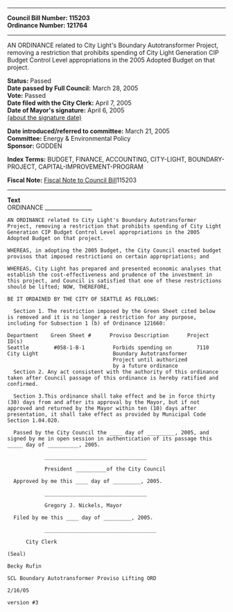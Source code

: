 * * * * *  
  
**Council Bill Number: [](#h0)[](#h2)115203**   
**Ordinance Number: 121764**  
  
* * * * *  
  
AN ORDINANCE related to City Light's Boundary Autotransformer Project, removing a restriction that prohibits spending of City Light Generation CIP Budget Control Level appropriations in the 2005 Adopted Budget on that project.  
  
**Status:** Passed   
**Date passed by Full Council:** March 28, 2005   
**Vote:** Passed   
**Date filed with the City Clerk:** April 7, 2005   
**Date of Mayor's signature:** April 6, 2005   
[(about the signature date)](/~public/approvaldate.htm)   
  
  
**Date introduced/referred to committee:** March 21, 2005   
**Committee:** Energy & Environmental Policy   
**Sponsor:** GODDEN   
  
**Index Terms:** BUDGET, FINANCE, ACCOUNTING, CITY-LIGHT, BOUNDARY-PROJECT, CAPITAL-IMPROVEMENT-PROGRAM  
  
**Fiscal Note:** [Fiscal Note to Council Bill](http://clerk.seattle.gov/~public/fnote/115203.htm)[](#h1)[](#h3)115203  
  
* * * * *  
  
**Text**  
    ORDINANCE _________________  
  
    AN ORDINANCE related to City Light's Boundary Autotransformer  
    Project, removing a restriction that prohibits spending of City Light  
    Generation CIP Budget Control Level appropriations in the 2005  
    Adopted Budget on that project.  
  
    WHEREAS, in adopting the 2005 Budget, the City Council enacted budget  
    provisos that imposed restrictions on certain appropriations; and  
  
    WHEREAS, City Light has prepared and presented economic analyses that  
    establish the cost-effectiveness and prudence of the investment in  
    this project, and Council is satisfied that one of these restrictions  
    should be lifted; NOW, THEREFORE,  
  
    BE IT ORDAINED BY THE CITY OF SEATTLE AS FOLLOWS:  
  
      Section 1. The restriction imposed by the Green Sheet cited below  
    is removed and it is no longer a restriction for any purpose,  
    including for Subsection 1 (b) of Ordinance 121660:  
  
    Department    Green Sheet #      Proviso Description      Project ID(s)  
    Seattle        #058-1-B-1         Forbids spending on        7110  
    City Light                        Boundary Autotransformer  
                                      Project until authorized  
                                      by a future ordinance  
      Section 2. Any act consistent with the authority of this ordinance  
    taken after Council passage of this ordinance is hereby ratified and  
    confirmed.  
  
      Section 3.This ordinance shall take effect and be in force thirty  
    (30) days from and after its approval by the Mayor, but if not  
    approved and returned by the Mayor within ten (10) days after  
    presentation, it shall take effect as provided by Municipal Code  
    Section 1.04.020.  
  
      Passed by the City Council the ____ day of _________, 2005, and  
    signed by me in open session in authentication of its passage this  
    _____ day of __________, 2005.  
  
                _________________________________  
  
                President __________of the City Council  
  
      Approved by me this ____ day of _________, 2005.  
  
                _________________________________  
  
                Gregory J. Nickels, Mayor  
  
      Filed by me this ____ day of _________, 2005.  
  
                ____________________________________  
  
          City Clerk  
  
    (Seal)  
  
    Becky Rufin  
  
    SCL Boundary Autotransformer Proviso Lifting ORD  
  
    2/16/05  
  
    version #3  
